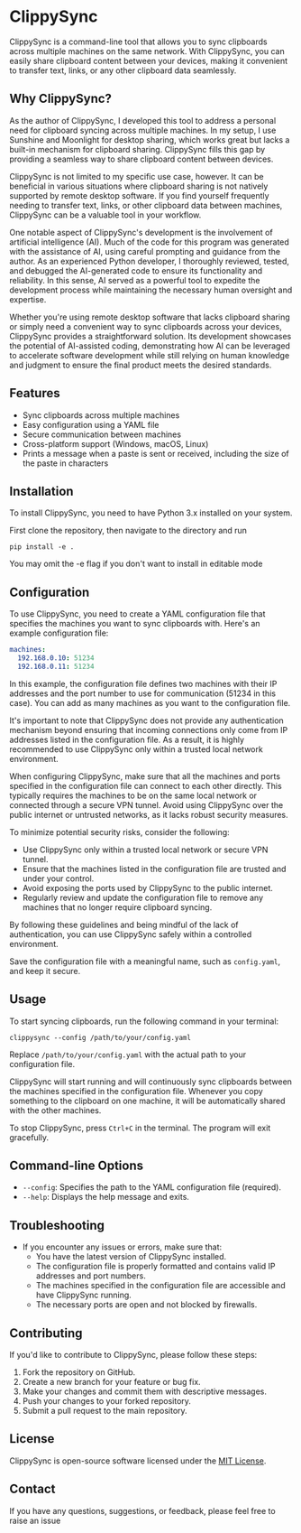 
# ClippySync

ClippySync is a command-line tool that allows you to sync clipboards across multiple machines on the same network. With ClippySync, you can easily share clipboard content between your devices, making it convenient to transfer text, links, or any other clipboard data seamlessly.

## Why ClippySync?

As the author of ClippySync, I developed this tool to address a personal need for clipboard syncing across multiple machines. In my setup, I use Sunshine and Moonlight for desktop sharing, which works great but lacks a built-in mechanism for clipboard sharing. ClippySync fills this gap by providing a seamless way to share clipboard content between devices.

ClippySync is not limited to my specific use case, however. It can be beneficial in various situations where clipboard sharing is not natively supported by remote desktop software. If you find yourself frequently needing to transfer text, links, or other clipboard data between machines, ClippySync can be a valuable tool in your workflow.

One notable aspect of ClippySync's development is the involvement of artificial intelligence (AI). Much of the code for this program was generated with the assistance of AI, using careful prompting and guidance from the author. As an experienced Python developer, I thoroughly reviewed, tested, and debugged the AI-generated code to ensure its functionality and reliability. In this sense, AI served as a powerful tool to expedite the development process while maintaining the necessary human oversight and expertise.

Whether you're using remote desktop software that lacks clipboard sharing or simply need a convenient way to sync clipboards across your devices, ClippySync provides a straightforward solution. Its development showcases the potential of AI-assisted coding, demonstrating how AI can be leveraged to accelerate software development while still relying on human knowledge and judgment to ensure the final product meets the desired standards.
## Features

- Sync clipboards across multiple machines
- Easy configuration using a YAML file
- Secure communication between machines
- Cross-platform support (Windows, macOS, Linux)
- Prints a message when a paste is sent or received, including the size of the paste in characters

## Installation

To install ClippySync, you need to have Python 3.x installed on your system.

First clone the repository, then navigate to the directory and run

```
pip install -e .
```
You may omit the -e flag if you don't want to install in editable mode

## Configuration

To use ClippySync, you need to create a YAML configuration file that specifies the machines you want to sync clipboards with. Here's an example configuration file:

```yaml
machines:
  192.168.0.10: 51234
  192.168.0.11: 51234
```

In this example, the configuration file defines two machines with their IP addresses and the port number to use for communication (51234 in this case). You can add as many machines as you want to the configuration file.

It's important to note that ClippySync does not provide any authentication mechanism beyond ensuring that incoming connections only come from IP addresses listed in the configuration file. As a result, it is highly recommended to use ClippySync only within a trusted local network environment.

When configuring ClippySync, make sure that all the machines and ports specified in the configuration file can connect to each other directly. This typically requires the machines to be on the same local network or connected through a secure VPN tunnel. Avoid using ClippySync over the public internet or untrusted networks, as it lacks robust security measures.

To minimize potential security risks, consider the following:

- Use ClippySync only within a trusted local network or secure VPN tunnel.
- Ensure that the machines listed in the configuration file are trusted and under your control.
- Avoid exposing the ports used by ClippySync to the public internet.
- Regularly review and update the configuration file to remove any machines that no longer require clipboard syncing.

By following these guidelines and being mindful of the lack of authentication, you can use ClippySync safely within a controlled environment.

Save the configuration file with a meaningful name, such as `config.yaml`, and keep it secure.
## Usage

To start syncing clipboards, run the following command in your terminal:

```
clippysync --config /path/to/your/config.yaml
```

Replace `/path/to/your/config.yaml` with the actual path to your configuration file.

ClippySync will start running and will continuously sync clipboards between the machines specified in the configuration file. Whenever you copy something to the clipboard on one machine, it will be automatically shared with the other machines.

To stop ClippySync, press `Ctrl+C` in the terminal. The program will exit gracefully.

## Command-line Options

- `--config`: Specifies the path to the YAML configuration file (required).
- `--help`: Displays the help message and exits.

## Troubleshooting

- If you encounter any issues or errors, make sure that:
  - You have the latest version of ClippySync installed.
  - The configuration file is properly formatted and contains valid IP addresses and port numbers.
  - The machines specified in the configuration file are accessible and have ClippySync running.
  - The necessary ports are open and not blocked by firewalls.

## Contributing

If you'd like to contribute to ClippySync, please follow these steps:

1. Fork the repository on GitHub.
2. Create a new branch for your feature or bug fix.
3. Make your changes and commit them with descriptive messages.
4. Push your changes to your forked repository.
5. Submit a pull request to the main repository.

## License

ClippySync is open-source software licensed under the [MIT License](https://opensource.org/licenses/MIT).

## Contact

If you have any questions, suggestions, or feedback, please feel free to raise an issue
